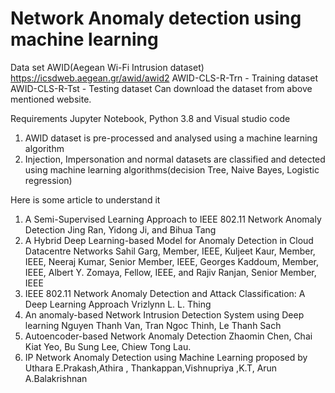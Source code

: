 # Network Anomaly detection using machine learning 
Data set 
AWID(Aegean Wi-Fi Intrusion dataset)
https://icsdweb.aegean.gr/awid/awid2
AWID-CLS-R-Trn - Training dataset
AWID-CLS-R-Tst - Testing dataset
Can download the dataset from above mentioned website. 

Requirements
Jupyter Notebook,
Python 3.8 and
Visual studio code

1. AWID dataset is pre-processed and analysed using a machine learning algorithm
2. Injection, Impersonation and normal datasets are classified and detected using machine learning algorithms(decision Tree, Naive Bayes, Logistic regression)

Here is some article to understand it

1.	A Semi-Supervised Learning Approach to IEEE 802.11 Network Anomaly Detection Jing Ran, Yidong Ji, and Bihua Tang
2.	A Hybrid Deep Learning-based Model for Anomaly Detection in Cloud Datacentre Networks Sahil Garg, Member, IEEE, Kuljeet Kaur, Member, IEEE, Neeraj Kumar, Senior Member, IEEE, Georges Kaddoum, Member, IEEE, Albert Y. Zomaya, Fellow, IEEE, and Rajiv Ranjan, Senior Member, IEEE
3.	IEEE 802.11 Network Anomaly Detection and Attack Classification: A Deep Learning Approach Vrizlynn L. L. Thing
4.	An anomaly-based Network Intrusion Detection System using Deep learning Nguyen Thanh Van, Tran Ngoc Thinh, Le Thanh Sach
5.	Autoencoder-based Network Anomaly Detection Zhaomin Chen, Chai Kiat Yeo, Bu Sung Lee, Chiew Tong Lau.
6.	IP Network Anomaly Detection using Machine Learning proposed by Uthara E.Prakash,Athira , Thankappan,Vishnupriya ,K.T, Arun A.Balakrishnan

